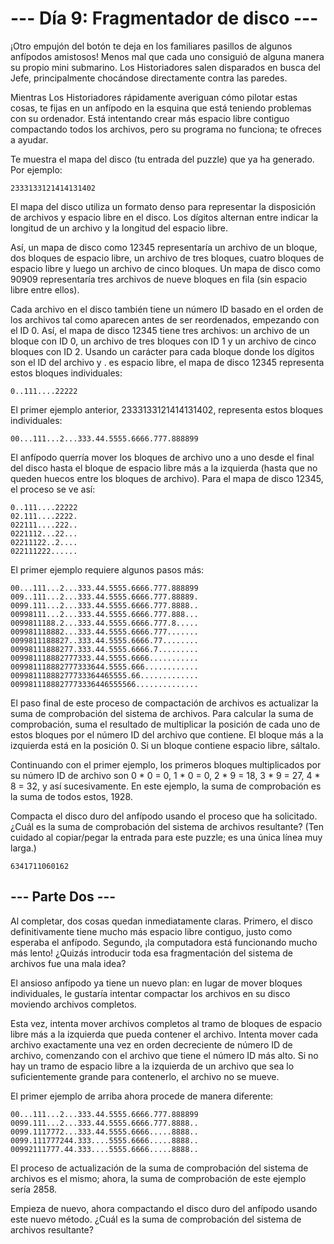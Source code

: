 # --- Día 9: Fragmentador de disco ---
¡Otro empujón del botón te deja en los familiares pasillos de algunos anfípodos amistosos! Menos mal que cada uno consiguió de alguna manera su propio mini submarino. Los Historiadores salen disparados en busca del Jefe, principalmente chocándose directamente contra las paredes.

Mientras Los Historiadores rápidamente averiguan cómo pilotar estas cosas, te fijas en un anfípodo en la esquina que está teniendo problemas con su ordenador. Está intentando crear más espacio libre contiguo compactando todos los archivos, pero su programa no funciona; te ofreces a ayudar.

Te muestra el mapa del disco (tu entrada del puzzle) que ya ha generado. Por ejemplo:

    2333133121414131402
El mapa del disco utiliza un formato denso para representar la disposición de archivos y espacio libre en el disco. Los dígitos alternan entre indicar la longitud de un archivo y la longitud del espacio libre.

Así, un mapa de disco como 12345 representaría un archivo de un bloque, dos bloques de espacio libre, un archivo de tres bloques, cuatro bloques de espacio libre y luego un archivo de cinco bloques. Un mapa de disco como 90909 representaría tres archivos de nueve bloques en fila (sin espacio libre entre ellos).

Cada archivo en el disco también tiene un número ID basado en el orden de los archivos tal como aparecen antes de ser reordenados, empezando con el ID 0. Así, el mapa de disco 12345 tiene tres archivos: un archivo de un bloque con ID 0, un archivo de tres bloques con ID 1 y un archivo de cinco bloques con ID 2. Usando un carácter para cada bloque donde los dígitos son el ID del archivo y . es espacio libre, el mapa de disco 12345 representa estos bloques individuales:

    0..111....22222
El primer ejemplo anterior, 2333133121414131402, representa estos bloques individuales:

    00...111...2...333.44.5555.6666.777.888899
El anfípodo querría mover los bloques de archivo uno a uno desde el final del disco hasta el bloque de espacio libre más a la izquierda (hasta que no queden huecos entre los bloques de archivo). Para el mapa de disco 12345, el proceso se ve así:

    0..111....22222
    02.111....2222.
    022111....222..
    0221112...22...
    02211122..2....
    022111222......
El primer ejemplo requiere algunos pasos más:

    00...111...2...333.44.5555.6666.777.888899
    009..111...2...333.44.5555.6666.777.88889.
    0099.111...2...333.44.5555.6666.777.8888..
    00998111...2...333.44.5555.6666.777.888...
    0099811188.2...333.44.5555.6666.777.8.....
    009981118882...333.44.5555.6666.777.......
    0099811188827..333.44.5555.6666.77........
    00998111888277.333.44.5555.6666.7.........
    009981118882777333.44.5555.6666...........
    009981118882777333644.5555.666............
    00998111888277733364465555.66.............
    0099811188827773336446555566..............

El paso final de este proceso de compactación de archivos es actualizar la suma de comprobación del sistema de archivos. Para calcular la suma de comprobación, suma el resultado de multiplicar la posición de cada uno de estos bloques por el número ID del archivo que contiene. El bloque más a la izquierda está en la posición 0. Si un bloque contiene espacio libre, sáltalo.

Continuando con el primer ejemplo, los primeros bloques multiplicados por su número ID de archivo son 0 * 0 = 0, 1 * 0 = 0, 2 * 9 = 18, 3 * 9 = 27, 4 * 8 = 32, y así sucesivamente. En este ejemplo, la suma de comprobación es la suma de todos estos, 1928.

Compacta el disco duro del anfípodo usando el proceso que ha solicitado. ¿Cuál es la suma de comprobación del sistema de archivos resultante? (Ten cuidado al copiar/pegar la entrada para este puzzle; es una única línea muy larga.)

`6341711060162`

## --- Parte Dos ---
Al completar, dos cosas quedan inmediatamente claras. Primero, el disco definitivamente tiene mucho más espacio libre contiguo, justo como esperaba el anfípodo. Segundo, ¡la computadora está funcionando mucho más lento! ¿Quizás introducir toda esa fragmentación del sistema de archivos fue una mala idea?

El ansioso anfípodo ya tiene un nuevo plan: en lugar de mover bloques individuales, le gustaría intentar compactar los archivos en su disco moviendo archivos completos.

Esta vez, intenta mover archivos completos al tramo de bloques de espacio libre más a la izquierda que pueda contener el archivo. Intenta mover cada archivo exactamente una vez en orden decreciente de número ID de archivo, comenzando con el archivo que tiene el número ID más alto. Si no hay un tramo de espacio libre a la izquierda de un archivo que sea lo suficientemente grande para contenerlo, el archivo no se mueve.

El primer ejemplo de arriba ahora procede de manera diferente:

    00...111...2...333.44.5555.6666.777.888899
    0099.111...2...333.44.5555.6666.777.8888..
    0099.1117772...333.44.5555.6666.....8888..
    0099.111777244.333....5555.6666.....8888..
    00992111777.44.333....5555.6666.....8888..

El proceso de actualización de la suma de comprobación del sistema de archivos es el mismo; ahora, la suma de comprobación de este ejemplo sería 2858.

Empieza de nuevo, ahora compactando el disco duro del anfípodo usando este nuevo método. ¿Cuál es la suma de comprobación del sistema de archivos resultante?